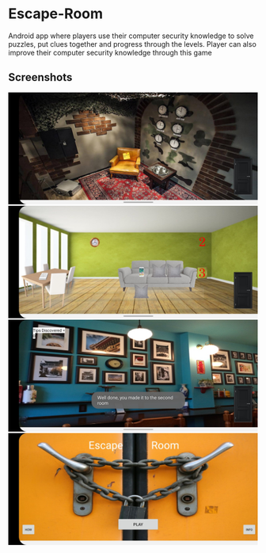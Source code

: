 # Escape-Room
Android app where players use their computer security knowledge to solve puzzles, put clues together and progress through the levels.
Player can also improve their computer security knowledge through this game

## Screenshots
![Alt text](/screenshots/first_level.jpg?raw=true "")
![Alt text](/screenshots/third_level_clues.jpg?raw=true "")
![Alt text](/screenshots/second_level_welcome.jpg?raw=true "")
![Alt text](/screenshots/home_sceen.jpg?raw=true "")

